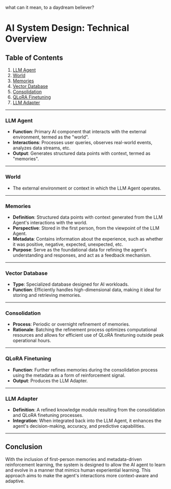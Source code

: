 what can it mean, to a daydream believer?

# AI System Design: Technical Overview

## Table of Contents
1. [LLM Agent](#llm-agent)
2. [World](#world)
3. [Memories](#memories)
4. [Vector Database](#vector-database)
5. [Consolidation](#consolidation)
6. [QLoRA Finetuning](#qlora-finetuning)
7. [LLM Adapter](#llm-adapter)

---

### LLM Agent
- **Function**: Primary AI component that interacts with the external environment, termed as the "world".
- **Interactions**: Processes user queries, observes real-world events, analyzes data streams, etc.
- **Output**: Generates structured data points with context, termed as "memories".

---

### World
- The external environment or context in which the LLM Agent operates.

---

### Memories
- **Definition**: Structured data points with context generated from the LLM Agent's interactions with the world.
- **Perspective**: Stored in the first person, from the viewpoint of the LLM Agent.
- **Metadata**: Contains information about the experience, such as whether it was positive, negative, expected, unexpected, etc.
- **Purpose**: Serve as the foundational data for refining the agent's understanding and responses, and act as a feedback mechanism.

---

### Vector Database
- **Type**: Specialized database designed for AI workloads.
- **Function**: Efficiently handles high-dimensional data, making it ideal for storing and retrieving memories.

---

### Consolidation
- **Process**: Periodic or overnight refinement of memories.
- **Rationale**: Batching the refinement process optimizes computational resources and allows for efficient use of QLoRA finetuning outside peak operational hours.

---

### QLoRA Finetuning
- **Function**: Further refines memories during the consolidation process using the metadata as a form of reinforcement signal.
- **Output**: Produces the LLM Adapter.

---

### LLM Adapter
- **Definition**: A refined knowledge module resulting from the consolidation and QLoRA finetuning processes.
- **Integration**: When integrated back into the LLM Agent, it enhances the agent's decision-making, accuracy, and predictive capabilities.

---

## Conclusion
With the inclusion of first-person memories and metadata-driven reinforcement learning, the system is designed to allow the AI agent to learn and evolve in a manner that mimics human experiential learning. This approach aims to make the agent's interactions more context-aware and adaptive.

